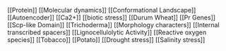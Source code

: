[[Protein]]
[[Molecular dynamics]]
[[Conformational Landscape]]
[[Autoencoder]]
[[Ca2+]]
[[biotic stress]]
[[Durum Wheat]]
[[Pr Genes]]
[[Scp-like Domain]]
[[Trichoderma]]
[[Morphology characters]]
[[Internal transcribed spacers]]
[[Lignocellulolytic Activity]]
[[Reactive oxygen species]]
[[Tobacco]]
[[Potato]]
[[Drought stress]]
[[Salinity stress]]
